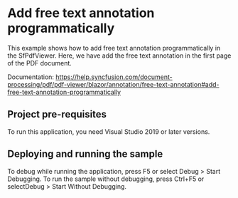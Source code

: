 # Add free text annotation programmatically
This example shows how to add free text annotation programmatically in the SfPdfViewer. Here, we have add the free text annotation in the first page of the PDF document.

Documentation: https://help.syncfusion.com/document-processing/pdf/pdf-viewer/blazor/annotation/free-text-annotation#add-free-text-annotation-programmatically

## Project pre-requisites
To run this application, you need Visual Studio 2019 or later versions.

## Deploying and running the sample
To debug while running the application, press F5 or select Debug > Start Debugging. To run the sample without debugging, press Ctrl+F5 or selectDebug > Start Without Debugging.